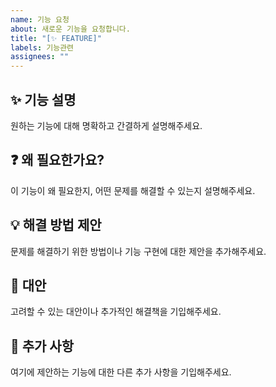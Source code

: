 ```yaml
---
name: 기능 요청
about: 새로운 기능을 요청합니다.
title: "[✨ FEATURE]"
labels: 기능관련
assignees: ""
---
```


## ✨ 기능 설명

원하는 기능에 대해 명확하고 간결하게 설명해주세요.

## ❓ 왜 필요한가요?

이 기능이 왜 필요한지, 어떤 문제를 해결할 수 있는지 설명해주세요.

## 💡 해결 방법 제안

문제를 해결하기 위한 방법이나 기능 구현에 대한 제안을 추가해주세요.

## 🔄 대안

고려할 수 있는 대안이나 추가적인 해결책을 기입해주세요.

## 📝 추가 사항

여기에 제안하는 기능에 대한 다른 추가 사항을 기입해주세요.
